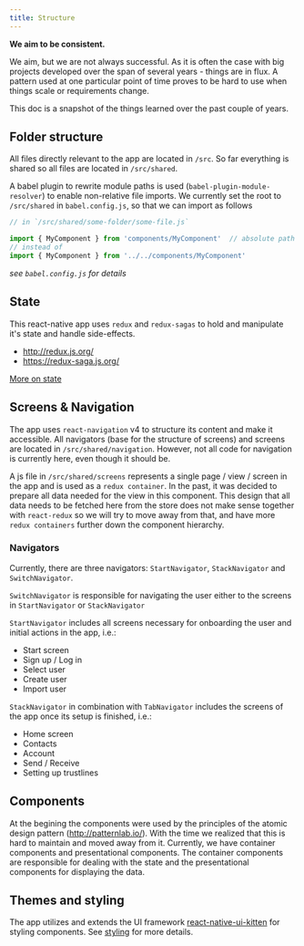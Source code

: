 ```yaml
---
title: Structure
---
```


__We aim to be consistent.__

We aim, but we are not always successful. As it is often the case with big projects developed over the span of several years - things are
in flux. A pattern used at one particular point of time proves to be hard to use when things scale or requirements change.

This doc is a snapshot of the things learned over the past couple of years. 

## Folder structure

All files directly relevant to the app are located in `/src`. So far everything is shared so all files are located in `/src/shared`.

A babel plugin to rewrite module paths is used (`babel-plugin-module-resolver`) to enable non-relative file imports.
We currently set the root to `/src/shared` in `babel.config.js`, so that we can import as follows

```js
// in `/src/shared/some-folder/some-file.js`

import { MyComponent } from 'components/MyComponent'  // absolute path `/src/shared/components/MyComponent`
// instead of 
import { MyComponent } from '../../components/MyComponent'
```

*see `babel.config.js` for details*

## State

This react-native app uses `redux` and `redux-sagas` to hold and manipulate it's state and handle side-effects.

* http://redux.js.org/
* https://redux-saga.js.org/

[More on state](state)

## Screens & Navigation

The app uses `react-navigation` v4 to structure its content and make it accessible. All navigators (base for the structure of screens) and screens are located in `/src/shared/navigation`. However, not all code for navigation is currently here, even though it should be.

A js file in `/src/shared/screens` represents a single page / view / screen in the app and is used as a `redux container`. In the past, it was decided to prepare all data needed for the view in this component. This design that all data needs to be fetched here from the store does not make sense together with `react-redux` so we will try to move away from that, and have more `redux containers` further down the component hierarchy. 

### Navigators

Currently, there are three navigators: `StartNavigator`, `StackNavigator` and `SwitchNavigator`.

`SwitchNavigator` is responsible for navigating the user either to the screens in `StartNavigator` or `StackNavigator`

`StartNavigator` includes all screens necessary for onboarding the user and initial actions in the app, i.e.:
  * Start screen
  * Sign up / Log in
  * Select user
  * Create user
  * Import user

`StackNavigator` in combination with `TabNavigator` includes the screens of the app once its setup is finished, i.e.:
  * Home screen
  * Contacts
  * Account
  * Send / Receive
  * Setting up trustlines

## Components

At the begining the components were used by the principles of the atomic design pattern (http://patternlab.io/). With the
time we realized that this is hard to maintain and moved away from it. Currently, we have container components and presentational
components. The container components are responsible for dealing with the state and the presentational components for 
displaying the data. 

## Themes and styling

The app utilizes and extends the UI framework [react-native-ui-kitten](https://github.com/akveo/react-native-ui-kitten) for styling components. See [styling](./styling) for more details.
